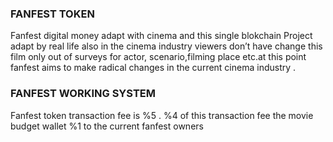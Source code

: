 ### FANFEST TOKEN

Fanfest digital money adapt with cinema and this
single blokchain Project adapt by real life also in the cinema industry viewers don’t have change this film only out of surveys for actor, scenario,filming place etc.at this point fanfest aims to make radical changes in the current cinema industry  .

### FANFEST WORKING SYSTEM

Fanfest token transaction fee is %5 . %4 of this transaction fee the movie budget wallet %1 to the current fanfest owners

